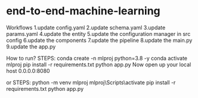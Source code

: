 # end-to-end-machine-learning

Workflows
1.update config.yaml
2.update schema.yaml
3.update params.yaml
4.update the entity
5.update the configuration manager in src config
6.update the components
7.update the pipeline
8.update the main.py
9.update the app.py

How to run?
STEPS:
conda create -n mlproj python=3.8 -y
conda activate mlproj
pip install -r requirements.txt
python app.py
Now open up your local host 0.0.0.0:8080

or
STEPS:
python -m venv mlproj
mlproj\Scripts\activate
pip install -r requirements.txt
python app.py
